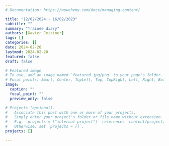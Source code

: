 ```yaml
---
# Documentation: https://wowchemy.com/docs/managing-content/

title: "12/02/2024 - 16/02/2023"
subtitle: ""
summary: "Trainee diary"
authors: [Xavier Jeiziner]
tags: []
categories: []
date: 2024-02-20
lastmod: 2024-02-20
featured: false
draft: false

# Featured image
# To use, add an image named `featured.jpg/png` to your page's folder.
# Focal points: Smart, Center, TopLeft, Top, TopRight, Left, Right, BottomLeft, Bottom, BottomRight.
image:
  caption: ""
  focal_point: ""
  preview_only: false

# Projects (optional).
#   Associate this post with one or more of your projects.
#   Simply enter your project's folder or file name without extension.
#   E.g. `projects = ["internal-project"]` references `content/project/deep-learning/index.md`.
#   Otherwise, set `projects = []`.
projects: []

---
```



</p><br>
<p></p>




